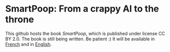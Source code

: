 # SmartPoop: From a crappy AI to the throne

This github hosts the book *SmartPoop*, which is published under license CC BY 2.0.
The book is still being written. Be patient :)
It will be available in [French](French/README.md) and in [English](English/README.md).
